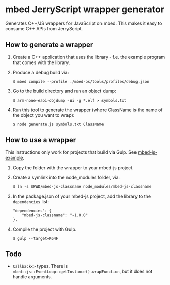 # mbed JerryScript wrapper generator

Generates C++/JS wrappers for JavaScript on mbed. This makes it easy to consume C++ APIs from JerryScript.

## How to generate a wrapper

1. Create a C++ application that uses the library - f.e. the example program that comes with the library.
1. Produce a debug build via:

    ```
    $ mbed compile --profile ./mbed-os/tools/profiles/debug.json
    ```

1. Go to the build directory and run an object dump:

    ```
    $ arm-none-eabi-objdump -Wi -g *.elf > symbols.txt
    ```

1. Run this tool to generate the wrapper (where ClassName is the name of the object you want to wrap):

    ```
    $ node generate.js symbols.txt ClassName
    ```

## How to use a wrapper

This instructions only work for projects that build via Gulp. See [mbed-js-example](https://github.com/ARMmbed/mbed-js-example).

1. Copy the folder with the wrapper to your mbed-js project.
1. Create a symlink into the node_modules folder, via:

    ```
    $ ln -s $PWD/mbed-js-classname node_modules/mbed-js-classname
    ```

1. In the package.json of your mbed-js project, add the library to the `dependencies` list:

    ```
    "dependencies": {
        "mbed-js-classname": "~1.0.0"
    },
    ```

1. Compile the project with Gulp.

    ```
    $ gulp --target=K64F
    ```

## Todo

* `Callback<>` types. There is `mbed::js::EventLoop::getInstance().wrapFunction`, but it does not handle arguments.

